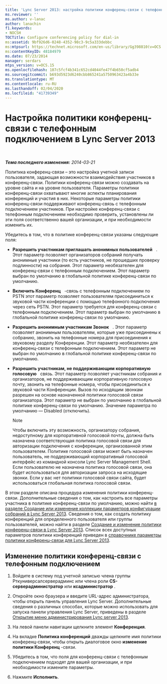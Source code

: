 ```yaml
---
title: 'Lync Server 2013: настройка политики конференц-связи с телефонным подключением'
ms.reviewer: ''
ms.author: v-lanac
author: lanachin
f1.keywords:
- NOCSH
TOCTitle: Configure conferencing policy for dial-in
ms:assetid: 9bf926d6-0248-4352-98c3-9c5a333debbc
ms:mtpsurl: https://technet.microsoft.com/en-us/library/Gg398810(v=OCS.15)
ms:contentKeyID: 48184979
ms.date: 07/23/2014
manager: serdars
mtps_version: v=OCS.15
ms.openlocfilehash: 107c5fcf4b341c652cd4044fe47f4b650cf5adb4
ms.sourcegitcommit: b693d5923d6240cbb865241a5750963423a4b33e
ms.translationtype: MT
ms.contentlocale: ru-RU
ms.lasthandoff: 02/04/2020
ms.locfileid: "41739349"
---
```

<div data-xmlns="http://www.w3.org/1999/xhtml">

<div class="topic" data-xmlns="http://www.w3.org/1999/xhtml" data-msxsl="urn:schemas-microsoft-com:xslt" data-cs="http://msdn.microsoft.com/en-us/">

<div data-asp="http://msdn2.microsoft.com/asp">

# <a name="configure-conferencing-policy-for-dial-in-in-lync-server-2013"></a>Настройка политики конференц-связи с телефонным подключением в Lync Server 2013

</div>

<div id="mainSection">

<div id="mainBody">

<span> </span>

_**Тема последнего изменения:** 2014-03-21_

Политика конференц-связи – это настройка учетной записи пользователя, задающая возможности взаимодействия участников в конференц-связи. Политики конференц-связи можно создавать на уровне сайта и на уровне пользователя. Параметры политики конференц-связи охватывают многие аспекты планирования конференций и участия в них. Некоторые параметры политики конференц-связи поддерживают конференц-связь с телефонным подключением участников. При настройке конференц-связи с телефонным подключением необходимо проверить, установлены ли эти поля соответственно вашей организации, и при необходимости изменить их.

Убедитесь в том, что в политике конференц-связи указаны следующие поля:

  - **Разрешить участникам приглашать анонимных пользователей**   . Этот параметр позволяет организаторов собраний получать анонимные участники (то есть участников, не прошедших проверку подлинности) на собрания. Этот параметр необязателен для конференц-связи с телефонным подключением. Этот параметр выбран по умолчанию в глобальной политике конференц-связи по умолчанию.

  - **Включить Конференц**   -связь с телефонным подключением по PSTN этот параметр позволяет пользователям присоединиться к звуковой части конференции с помощью телефонного подключения через сеть PSTN. Этот параметр требуется для конференц-связи с телефонным подключением. Этот параметр выбран по умолчанию в глобальной политике конференц-связи по умолчанию.

  - **Разрешить анонимным участникам Звонок**   . Этот параметр позволяет анонимным пользователям, которые уже присоединены к собранию, звонить на телефонные номера для присоединения к звуковому разделу Конференции. Этот параметр необязателен для конференц-связи с телефонным подключением. Этот параметр не выбран по умолчанию в глобальной политике конференц-связи по умолчанию.

  - **Разрешить участникам, не поддерживающим корпоративную голосовую**   связь. Этот параметр позволяет участникам собрания и организаторов, не поддерживающим корпоративную голосовую почту, звонить на телефонные номера, чтобы присоединиться к звуковой части Конференции. Вызов по исходящим звонкам разрешен на основе назначенной политики голосовой связи организатора. Этот параметр не выбран по умолчанию в глобальной политике конференц-связи по умолчанию. Значение параметра по умолчанию — Disabled (отключить).
    
    <div>
    

    > [!NOTE]  
    > Чтобы включить эту возможность, организатору собрания, недоступному для корпоративной голосовой почты, должна быть назначена соответствующая политика голосовой связи для авторизации подключения с конференции, организованной этим пользователем. Политике голосовой связи может быть назначен пользователь, не поддерживающий корпоративный голосовой интерфейс из командной консоли Lync Server Management Shell. Если пользователю не назначена политика голосовой связи, она будет использоваться для авторизации запроса на исходящие звонки. Если у вас нет политики голосовой связи сайта, будет использоваться глобальная политика голосовой связи.&nbsp;

    
    </div>

В этом разделе описана процедура изменения политики конференц-связи. Дополнительные сведения о том, как настроить все параметры участника в политике конференц-связи по умолчанию, можно найти [в разделе Создание или изменение коллекции параметров конфигурации собраний в Lync Server 2013](lync-server-2013-create-or-modify-a-collection-of-meeting-configuration-settings.md). Сведения о том, как создать политику конференций для определенного пользователя или группы пользователей, можно найти в разделе [Создание и изменение политики конференц-связи в Lync Server 2013](lync-server-2013-create-or-modify-a-conferencing-policy.md). Список всех доступных параметров политики конференций приведен в [справочнике параметры политики конференц-связи для Lync Server 2013](lync-server-2013-conferencing-policy-settings-reference.md).

<div>

## <a name="to-modify-the-conferencing-policy-for-dial-in"></a>Изменение политики конференц-связи с телефонным подключением

1.  Войдите в систему под учетной записью члена группы Рткуниверсалсерверадминс или члена роли **CS-серверадминистратор** или **ксадминистратор** .

2.  Откройте окно браузера и введите URL-адрес администратора, чтобы открыть панель управления Lync Server. Дополнительные сведения о различных способах, которые можно использовать для запуска панели управления Lync Server, приведены в разделе [Открытие меню администрирования Lync server 2013](lync-server-2013-open-lync-server-administrative-tools.md).

3.  На левой панели навигации щелкните элемент **Конференция**.

4.  На вкладке **Политика конференций** дважды щелкните имя политики конференц-связи, чтобы открыть диалоговое окно **изменение политики Конференц** -связи.

5.  Убедитесь в том, что поля для конференц-связи с телефонным подключением подходят для вашей организации, и при необходимости измените параметры.

6.  Нажмите **Исполнить**.

</div>

</div>

<span> </span>

</div>

</div>

</div>

